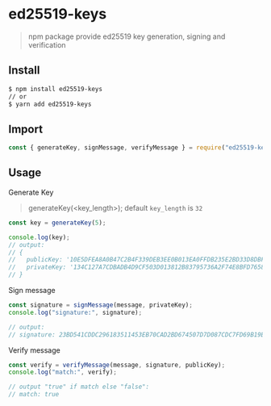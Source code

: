 # ed25519-keys

> npm package provide ed25519 key generation, signing and verification

## Install

```sh
$ npm install ed25519-keys
// or
$ yarn add ed25519-keys
```

## Import

```javascript
const { generateKey, signMessage, verifyMessage } = require("ed25519-keys");
```

## Usage

Generate Key

> generateKey(<key_length>); default `key_length` is `32`

```javascript
const key = generateKey(5);

console.log(key);
// output:
// {
//   publicKey: '10E5DFEA8A0B47C2B4F339DEB3EE0B013EA0FFDB235E2BD33D8DBF066D96A1CE',
//   privateKey: '134C127A7CDBADB4D9CF503D013812B83795736A2F74E8BFD7658C5CF6EA23530294D8'
// }
```

Sign message

```javascript
const signature = signMessage(message, privateKey);
console.log("signature:", signature);

// output:
// signature: 23BD541CDDC296183511453EB70CAD2BD674507D7D087CDC7FD69B19BAC8149FB09F7E9EF1AFFD34EC425FC3FD7C2E86E6E5B2AD73419156987A9836BC50CB0B
```

Verify message

```javascript
const verify = verifyMessage(message, signature, publicKey);
console.log("match:", verify);

// output "true" if match else "false":
// match: true
```

